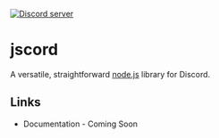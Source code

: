 <a href="https://discord.gg/Ypmhtc"><img src="https://discordapp.com/api/guilds/412772653481459714/embed.png" alt="Discord server" /></a>

# jscord
A versatile, straightforward [node.js](https://nodejs.org) library for Discord.

## Links
* Documentation - Coming Soon
